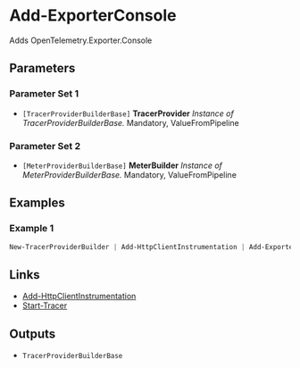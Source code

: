 # Add-ExporterConsole

Adds OpenTelemetry.Exporter.Console

## Parameters

### Parameter Set 1

- `[TracerProviderBuilderBase]` **TracerProvider** _Instance of TracerProviderBuilderBase._ Mandatory, ValueFromPipeline

### Parameter Set 2

- `[MeterProviderBuilderBase]` **MeterBuilder** _Instance of MeterProviderBuilderBase._ Mandatory, ValueFromPipeline

## Examples

### Example 1



```powershell
New-TracerProviderBuilder | Add-HttpClientInstrumentation | Add-ExporterConsole | Start-Trace
```

## Links

- [Add-HttpClientInstrumentation](Add-HttpClientInstrumentation.md)
- [Start-Tracer](Start-Tracer.md)

## Outputs

- `TracerProviderBuilderBase`
